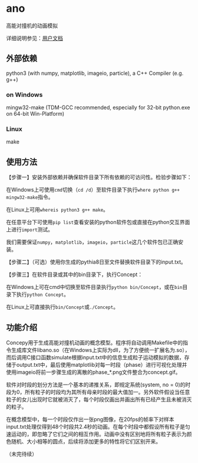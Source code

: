 # ano

高能对撞机的动画模拟

详细说明参见：[用户文档](USER.md#用户文档)

## 外部依赖

python3 (with numpy, matplotlib, imageio, particle), a C++ Compiler (e.g. g++)

### on Windows
mingw32-make (TDM-GCC recommended, especially for 32-bit python.exe on 64-bit Win-Platform)

### Linux
make

## 使用方法

【步骤一】安装外部依赖并确保软件目录下所有依赖的可访问性。检验步骤如下：

在Windows上可使用`cmd`切换（`cd /d`）至软件目录下执行`where python g++ mingw32-make`指令。

在Linux上可用`whereis python3 g++ make`。

在任意平台下可使用`pip list`查看安装的python软件包或直接在python交互界面上进行`import`测试。

我们需要保证`numpy`，`matplotlib`，`imageio`，`particle`这几个软件包已正确安装。

【步骤二】（可选）使用你生成的pythia8日至文件替换软件目录下的input.txt。

【步骤三】在软件目录或其中的bin目录下，执行Concept：

在Windows上可在cmd中切换至软件目录执行`python bin/Concept`，或在`bin`目录下执行`python Concept`。

在Linux上可直接执行`bin/Concept`或`./Concept`。

## 功能介绍

Concepy用于生成高能对撞机动画的概念模型。程序将自动调用Makefile中的指令生成库文件libano.so（在Windows上实际为dll，为了方便统一扩展名为.so），而后调用C接口函数simulate根据input.txt中的信息生成粒子运动模拟的数据，存储于output.txt中，最后使用matplotlib对每一时段（phase）进行可视化处理并使用imageio将前一步骤生成的离散的phase_\*.png文件整合为concept.gif。

软件对时段的划分方法是一个基本的递推关系，即规定系统(system, no = 0)的时段为0，所有粒子的时段均为其所有母亲时段的最大值加一。另外软件假设当任意粒子的女儿出现时它就被消灭了，每个时段仅画出并画出所有已经产生且未被消灭的粒子。

在概念模型中，每一个时段仅作出一张png图像，在20fps的帧率下对样本input.txt处理仅得到48个时段共2.4秒的动画。在每个时段中都假设所有粒子是匀速运动的，即忽略了它们之间的相互作用。动画中没有区别地将所有粒子表示为颜色随机、大小相等的圆点，后续将添加更多的特性将它们区别开来。

（未完待续）
